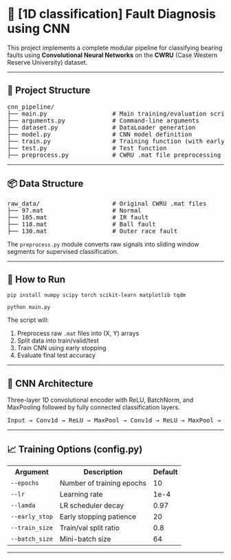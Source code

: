 <h1>🔧 [1D classification] Fault Diagnosis using CNN</h1>

<p>This project implements a complete modular pipeline for classifying bearing faults using <strong>Convolutional Neural Networks</strong> on the <strong>CWRU</strong> (Case Western Reserve University) dataset.</p>

<hr/>

<h2>📁 Project Structure</h2>

<pre>
cnn_pipeline/
├── main.py                  # Main training/evaluation script
├── arguments.py             # Command-line arguments
├── dataset.py               # DataLoader generation
├── model.py                 # CNN model definition
├── train.py                 # Training function (with early stopping)
├── test.py                  # Test function
├── preprocess.py            # CWRU .mat file preprocessing
</pre>

<hr/>

<h2>📦 Data Structure</h2>

<pre>
raw_data/                    # Original CWRU .mat files
├── 97.mat                   # Normal
├── 105.mat                  # IR fault
├── 118.mat                  # Ball fault
├── 130.mat                  # Outer race fault
</pre>

<p>The <code>preprocess.py</code> module converts raw signals into sliding window segments for supervised classification.</p>

<hr/>

<h2>🚀 How to Run</h2>

<pre><code>pip install numpy scipy torch scikit-learn matplotlib tqdm</code></pre>

<pre><code>python main.py</code></pre>

<p>The script will:</p>
<ol>
  <li>Preprocess raw <code>.mat</code> files into (X, Y) arrays</li>
  <li>Split data into train/valid/test</li>
  <li>Train CNN using early stopping</li>
  <li>Evaluate final test accuracy</li>
</ol>

<hr/>

<h2>🧠 CNN Architecture</h2>

<p>Three-layer 1D convolutional encoder with ReLU, BatchNorm, and MaxPooling followed by fully connected classification layers.</p>

<pre>
Input → Conv1d → ReLU → MaxPool → Conv1d → ReLU → MaxPool → Conv1d → Flatten → FC → FC → Output
</pre>

<hr/>

<h2>📈 Training Options (config.py)</h2>

<table>
  <tr><th>Argument</th><th>Description</th><th>Default</th></tr>
  <tr><td><code>--epochs</code></td><td>Number of training epochs</td><td>10</td></tr>
  <tr><td><code>--lr</code></td><td>Learning rate</td><td>1e-4</td></tr>
  <tr><td><code>--lamda</code></td><td>LR scheduler decay</td><td>0.97</td></tr>
  <tr><td><code>--early_stop</code></td><td>Early stopping patience</td><td>20</td></tr>
  <tr><td><code>--train_size</code></td><td>Train/val split ratio</td><td>0.8</td></tr>
  <tr><td><code>--batch_size</code></td><td>Mini-batch size</td><td>64</td></tr>
</table>

<hr/>

